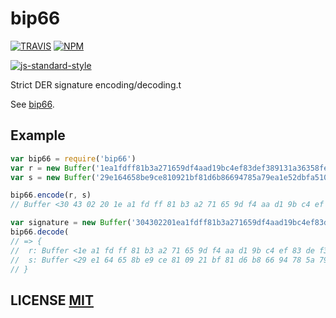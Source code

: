 # bip66

[![TRAVIS](https://secure.travis-ci.org/bitcoinjs/bip66.png)](http://travis-ci.org/bitcoinjs/bip66)
[![NPM](http://img.shields.io/npm/v/bip66.svg)](https://www.npmjs.org/package/bip66)

[![js-standard-style](https://cdn.rawgit.com/feross/standard/master/badge.svg)](https://github.com/feross/standard)

Strict DER signature encoding/decoding.t

See [bip66](https://github.com/bitcoin/bips/blob/master/bip-0066.mediawiki).


## Example

``` javascript
var bip66 = require('bip66')
var r = new Buffer('1ea1fdff81b3a271659df4aad19bc4ef83def389131a36358fe64b245632e777', 'hex')
var s = new Buffer('29e164658be9ce810921bf81d6b86694785a79ea1e52dbfa5105148d1f0bc1', 'hex')

bip66.encode(r, s)
// Buffer <30 43 02 20 1e a1 fd ff 81 b3 a2 71 65 9d f4 aa d1 9b c4 ef 83 de f3 89 13 1a 36 35 8f e6 4b 24 56 32 e7 77 02 1f 29 e1 64 65 8b e9 ce 81 09 21 bf 81 d6 b8 66 94 78 5a 79 ea 1e 52 db fa 51 05 14 8d 1f 0b c1>

var signature = new Buffer('304302201ea1fdff81b3a271659df4aad19bc4ef83def389131a36358fe64b245632e777021f29e164658be9ce810921bf81d6b86694785a79ea1e52dbfa5105148d1f0bc1', 'hex')
bip66.decode(
// => {
//	r: Buffer <1e a1 fd ff 81 b3 a2 71 65 9d f4 aa d1 9b c4 ef 83 de f3 89 13 1a 36 35 8f e6 4b 24 56 32 e7 77>,
//	s: Buffer <29 e1 64 65 8b e9 ce 81 09 21 bf 81 d6 b8 66 94 78 5a 79 ea 1e 52 db fa 51 05 14 8d 1f 0b c1>
// }

```

## LICENSE [MIT](LICENSE)
